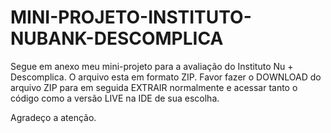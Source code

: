 # MINI-PROJETO-INSTITUTO-NUBANK-DESCOMPLICA

Segue em anexo meu mini-projeto para a avaliação do Instituto Nu + Descomplica.
O arquivo esta em formato ZIP. Favor fazer o DOWNLOAD do arquivo ZIP para em seguida EXTRAIR normalmente e acessar tanto o código como a versão LIVE na IDE de sua escolha.

Agradeço a atenção.
